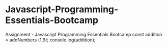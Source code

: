 # Javascript-Programming-Essentials-Bootcamp
Assignment - Javascript Programming Essentials Bootcamp
const addition = addNumbers (1,9);
console.log(addition);
